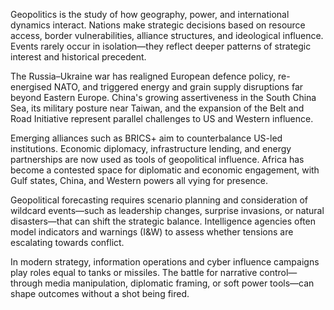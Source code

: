 
Geopolitics is the study of how geography, power, and international dynamics interact. Nations make strategic decisions based on resource access, border vulnerabilities, alliance structures, and ideological influence. Events rarely occur in isolation—they reflect deeper patterns of strategic interest and historical precedent.

The Russia–Ukraine war has realigned European defence policy, re-energised NATO, and triggered energy and grain supply disruptions far beyond Eastern Europe. China's growing assertiveness in the South China Sea, its military posture near Taiwan, and the expansion of the Belt and Road Initiative represent parallel challenges to US and Western influence.

Emerging alliances such as BRICS+ aim to counterbalance US-led institutions. Economic diplomacy, infrastructure lending, and energy partnerships are now used as tools of geopolitical influence. Africa has become a contested space for diplomatic and economic engagement, with Gulf states, China, and Western powers all vying for presence.

Geopolitical forecasting requires scenario planning and consideration of wildcard events—such as leadership changes, surprise invasions, or natural disasters—that can shift the strategic balance. Intelligence agencies often model indicators and warnings (I&W) to assess whether tensions are escalating towards conflict.

In modern strategy, information operations and cyber influence campaigns play roles equal to tanks or missiles. The battle for narrative control—through media manipulation, diplomatic framing, or soft power tools—can shape outcomes without a shot being fired.
